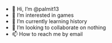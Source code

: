 - 👋 Hi, I’m @palmit13
- 👀 I’m interested in games
- 🌱 I’m currently learning history
- 💞️ I’m looking to collaborate on nothing
- 📫 How to reach me by email

<!---
palmit22/palmit22 is a ✨ special ✨ repository because its `README.md` (this file) appears on your GitHub profile.
You can click the Preview link to take a look at your changes.
--->
